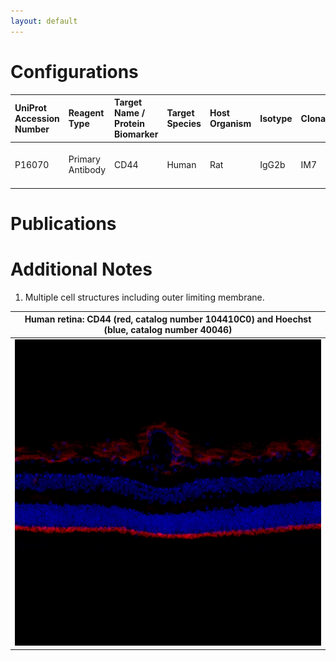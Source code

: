 ```yaml
---
layout: default
---
```


# Configurations

| UniProt Accession Number   | Reagent Type     | Target Name / Protein Biomarker   | Target Species   | Host Organism   | Isotype   | Clonality   | Vendor       | Catalog Number   | Conjugate   | RRID       | Availability   | Method        | Tissue Preservation               | Target Tissue   | Tissue State   | Detergent    | Antigen Retrieval Conditions   | Dye Inactivation Conditions   | Recommend   | Agree                                                        | Disagree   | Contributor                                                  | Notes       |
|:---------------------------|:-----------------|:----------------------------------|:-----------------|:----------------|:----------|:------------|:-------------|:-----------------|:------------|:-----------|:---------------|:--------------|:----------------------------------|:----------------|:---------------|:-------------|:-------------------------------|:------------------------------|:------------|:-------------------------------------------------------------|:-----------|:-------------------------------------------------------------|:------------|
| P16070                     | Primary Antibody | CD44                              | Human            | Rat             | IgG2b     | IM7         | AAT Bioquest | 104410C0         | iF594       | AB_2935685 | Stock          | IBEX2D Manual | 1:4 Cytofix/Cytoperm Fixed Frozen | Retina          | NA             | 0.1% Saponin | NA                             | 1 mg/ml LiBH4 15 minutes      | Yes         | [0000-0003-2088-8310](https://orcid.org/0000-0003-2088-8310) | NA         | [0000-0003-2088-8310](https://orcid.org/0000-0003-2088-8310) | [1](#notes) |

# Publications



# Additional Notes

<a name="notes"></a>
1. Multiple cell structures including outer limiting membrane.

| Human retina: CD44 (red, catalog number 104410C0) and Hoechst (blue, catalog number 40046) |
|:-------:|
| ![](CD44_iF594_AAT_Bioquest_104410C0.jpg) |

